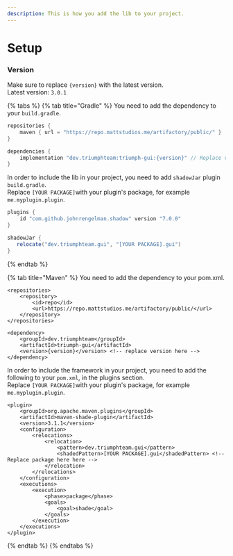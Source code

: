 ```yaml
---
description: This is how you add the lib to your project.
---
```


# Setup

### Version

Make sure to replace `{version}` with the latest version.  
Latest version: `3.0.1`

{% tabs %}
{% tab title="Gradle" %}
You need to add the dependency to your `build.gradle`.

```groovy
repositories {
    maven { url = "https://repo.mattstudios.me/artifactory/public/" }
}

dependencies {
    implementation "dev.triumphteam:triumph-gui:{version}" // Replace version here 
}
```

 In order to include the lib in your project, you need to add `shadowJar` plugin `build.gradle`.  
 Replace `[YOUR PACKAGE]`with your plugin's package, for example `me.myplugin.plugin`.

```groovy
plugins {
    id "com.github.johnrengelman.shadow" version "7.0.0"
}

shadowJar {
   relocate("dev.triumphteam.gui", "[YOUR PACKAGE].gui")
}
```
{% endtab %}

{% tab title="Maven" %}
You need to add the dependency to your pom.xml.

```markup
<repositories>
    <repository>
        <id>repo</id>
        <url>https://repo.mattstudios.me/artifactory/public/</url>
    </repository>
</repositories>

<dependency>
    <groupId>dev.triumphteam</groupId>
    <artifactId>triumph-gui</artifactId>
    <version>{version}</version> <!-- replace version here -->
</dependency>
```

 In order to include the framework in your project, you need to add the following to your `pom.xml`, in the plugins section.  
 Replace `[YOUR PACKAGE]`with your plugin's package, for example `me.myplugin.plugin`.

```markup
<plugin>
    <groupId>org.apache.maven.plugins</groupId>
    <artifactId>maven-shade-plugin</artifactId>
    <version>3.1.1</version>
    <configuration>
        <relocations>
            <relocation>
                <pattern>dev.triumphteam.gui</pattern>
                <shadedPattern>[YOUR PACKAGE].gui</shadedPattern> <!-- Replace package here here -->
            </relocation>
        </relocations>
    </configuration>
    <executions>
        <execution>
            <phase>package</phase>
            <goals>
                <goal>shade</goal>
            </goals>
        </execution>
    </executions>
</plugin>
```
{% endtab %}
{% endtabs %}

